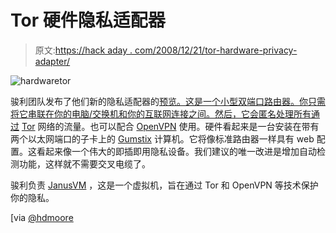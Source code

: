 # Tor 硬件隐私适配器

> 原文:[https://hack aday . com/2008/12/21/tor-hardware-privacy-adapter/](https://hackaday.com/2008/12/21/tor-hardware-privacy-adapter/)

![hardwaretor](../Images/f5c08f2685d1cd83501d1fde758fb276.png "hardwaretor")

骏利团队发布了他们新的隐私适配器的[预览。这是一个小型双端口路由器。你只需将它串联在你的电脑/交换机和你的互联网连接之间。然后，它会匿名处理所有通过](http://www.janusvm.com/goldy/JanusPA/index.html "JanusPA Sneak Peek") [Tor](https://www.torproject.org/) 网络的流量。也可以配合 [OpenVPN](http://www.openvpn.net/ "Welcome to OpenVPN") 使用。硬件看起来是一台安装在带有两个以太网端口的子卡上的 [Gumstix](http://gumstix.com/ "gumstix - dream, design, deliver") 计算机。它将像标准路由器一样具有 web 配置。这看起来像一个伟大的即插即用隐私设备。我们建议的唯一改进是增加自动检测功能，这样就不需要交叉电缆了。

骏利负责 [JanusVM](http://janusvm.com/ "JanusVM - Internet Privacy Appliance") ，这是一个虚拟机，旨在通过 Tor 和 OpenVPN 等技术保护你的隐私。

[via [@hdmoore](http://twitter.com/hdmoore/status/1071280709 "JanusPA sneak peek (hardwa ...")